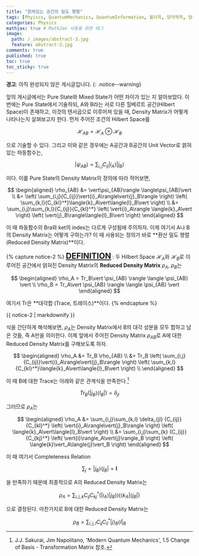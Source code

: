 ```yaml
---
title: "얽혀있는 공간의 밀도 행렬"
tags: [Phyiscs, QuantumMechanics, QuantumInformation, 물리학, 양자역학, 양자정보] # 태그 입력
categories: Physics
mathjax: true # MathJax 사용을 위한 태그
image:
  path: /_images/abstract-3.jpg
  feature: abstract-3.jpg
comments: true
published: true
toc: true
toc_sticky: true
---
```

**경고**: 아직 완성되지 않은 게시글입니다.
{: .notice--warning}

앞의 게시글에서는 Pure State와 Mixed State가 어떤 차이가 있는 지 알아보았다. 이번에는 Pure State에서 기술하되, 
A와 B라는 서로 다른 힐베르트 공간(Hilbert Space)이 존재하고, 이것의 텐서곱으로 이루어져 있을 때, Density Matrix가 어떻게 나타나는지 살펴보고자 한다. 먼저 주어진 조건의 Hilbert Space를

$$
\mathcal{H}_{AB} = \mathcal{H}_A\otimes\mathcal{H}_B
$$

으로 기술할 수 있다. 그리고 이와 같은 경우에는 A공간과 B공간의 Unit Vector로 얽혀있는 파동함수는,

$$
\vert\psi_{AB}\rangle = \sum_{i,j}{C_{ij}}\vert{i}_A\rangle\vert{j}_B\rangle
$$

이다. 이를 Pure State의 Density Matrix의 정의에 따라 적어보면,

$$
\begin{aligned}
\rho_{AB} &= \vert\psi_{AB}\rangle \langle\psi_{AB}\vert \\
&= \left( \sum_{i,j}{C_{ij}}\vert{i}_A\rangle\vert{j}_B\rangle \right) \left( \sum_{k,l}{C_{kl}^*}\langle{k}_A\vert\langle{l}_B\vert \right) \\
&= \sum_{i,j}\sum_{k,l}{C_{ij}}{C_{kl}^*} \left( \vert{i}_A\rangle \langle{k}_A\vert \right) \left( \vert{j}_B\rangle\langle{l}_B\vert \right)
\end{aligned}
$$

이 때 파동함수의 Bra와 ket의 index는 다르게 구성됨에 주의하자. 이제 여기서 A나 B의 Density Matrix는 어떻게 구하는가? 이 때 사용되는
정의가 바로 **환산 밀도 행렬 (Reduced Density Matrix)**이다.

{% capture notice-2 %}
<span style = "font-size:16pt" markdown="1">**<u>DEFINITION</u>**</span>
: 두 Hilbert Space $\mathcal{H}_A$와 $\mathcal{H}_B$로 이루어진 공간에서 얽혀진 Density Matrix의 
**Reduced Density Matrix** $\rho_A$, $\rho_B$는 

$$
\begin{aligned}
\rho_A = Tr_B\vert \psi_{AB} \rangle \langle \psi_{AB} \vert \\
\rho_B = Tr_A\vert \psi_{AB} \rangle \langle \psi_{AB} \vert
\end{aligned}
$$

여기서 Tr은 **대각합 (Trace, 트레이스)**이다.
{% endcapture %}
<div class="notice--info">{{ notice-2 | markdownify }}</div>

식을 간단하게 해석해보면, $\rho_A$는 Density Matrix에서 B의 대각 성분을 모두 합하고 남은 것들, 즉 A만을 의미한다. 이제 앞에서 주어진 Density Matrix $\rho_{AB}$로 A에 대한 Reduced Density Matrix를 구해보도록 하자.

$$
\begin{aligned}
\rho_A &= Tr_B \rho_{AB} \\
&= Tr_B \left( \sum_{i,j}{C_{ij}}\vert{i}_A\rangle\vert{j}_B\rangle \right) \left( \sum_{k,l}{C_{kl}^*}\langle{k}_A\vert\langle{l}_B\vert \right) \\
\end{aligned}
$$

이 때 B에 대한 Trace는 아래와 같은 관계식을 만족한다.[^1]

$$
Tr_B(\vert{j}_B\rangle\langle{l}_B\vert) = \delta_{jl}
$$

그러므로 $\rho_A$는

$$
\begin{aligned}
\rho_A &= \sum_{i,j}\sum_{k,l} \delta_{jl} {C_{ij}}{C_{kl}^*} \left( \vert{i}_A\rangle\vert{j}_B\rangle \right) \left( \langle{k}_A\vert\langle{l}_B\vert \right) \\
&= \sum_{i,j}\sum_{k} {C_{ij}}{C_{kj}^*} \left( \vert{i}\rangle_A\vert{j}\rangle_B \right) \left( \langle{k}\vert_A\langle{j}\vert_B \right)
\end{aligned}
$$

이 때 여기서 Completeness Relation

$$
\sum_{j} = \vert j_B \rangle \langle j_B \vert = \mathbf{I}
$$

을 만족하기 때문에 최종적으로 A의 Reduced Density Matrix는

$$
\rho_A = \sum_{i,j,k} {C_{ij}}{C_{kj}^*} \left( \vert{i}_A\rangle\vert{j}_B\rangle \right) \left( \langle{k}_A\vert\langle{j}_B\vert \right)
$$

으로 결정된다. 마찬가지로 B에 대한 Reduced Density Matrix는

$$
\rho_B = \sum_{i,j,l}{C_{ij}}{C_{il}^*}\vert{j}\rangle_B\langle{l}\vert_B
$$

[^1]: J.J. Sakurai, Jim Napolitano, 'Modern Quantum Mechanics', 1.5 Change of Basis - Transformation Matrix 참조.